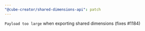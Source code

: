 ```yaml
---
"@cube-creator/shared-dimensions-api": patch
---
```


`Payload too large` when exporting shared dimensions (fixes #1184)
